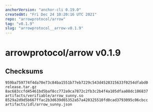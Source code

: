 ```yaml
---
anchorVersion: "anchor-cli 0.19.0"
createdAt: "Fri Dec 24 10:20:16 UTC 2021"
repo: "arrowprotocol/arrow"
tag: "v0.1.9"
slug: "arrowprotocol__arrow-v0.1.9"
---
```

# arrowprotocol/arrow v0.1.9
## Checksums
```
959ba759774f4da70e73c84ba1551b77eb7229c543d4528315633f0254dfabd0  release.tar.gz
8ac683ccfd45461bd5baf8cc772a9ca7872c2fb3c2b4f4a105dfaa08dc106837  artifacts/verifiable/arrow_sunny.so
8529a2d9d5b667ffac2b3d639d65352a57a428325510fd0cad3793095c06cbcc  artifacts/idl/arrow_sunny.json
```
